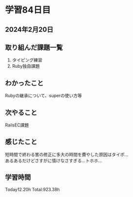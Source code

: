 # 学習84日目
## 2024年2月20日
## 取り組んだ課題一覧
1. タイピング練習
5. Ruby独自課題
## わかったこと
Rubyの継承について、superの使い方等
## 次やること
RailsEC課題
## 感じたこと
短時間で終わる筈の修正に多大の時間を費やした原因はタイポ…<br>あるあるだけどさすがに情けなさすぎる…トホホ…
## 学習時間
 Today12.20h
 Total:923.38h
